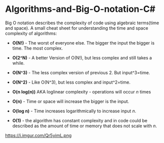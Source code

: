 # Algorithms-and-Big-O-notation-C#


Big O notation describes the complexity of code using algebraic terms(time and space).
A small cheat sheet for understanding the time and space complexity of algorithms:


- <strong>O(N!)</strong> - The worst of everyone else. The bigger the input the bigger is time. The most complex.

- <strong>O(2^N)</strong> - A better Version of O(N!), but less complex and still takes a while.

- <strong>O(N^3)</strong> - The less complex version of previous 2. But input^3=time.

- <strong>O(N^2)</strong> - Like O(N^3), but less complex and input^2=time.

- <strong>O(n log(n))</strong> AKA loglinear complexity - operations will occur *n* times

- <strong>O(n)</strong> - Time or space will increase the bigger is the input.

- <strong>O(log n)</strong> -  Time increases logarithmically to increase input *n*.

- <strong>O(1)</strong> - the algorithm has constant complexity and in code could be described as the amount of time or memory that does not scale with *n*. 

https://i.imgur.com/Qr5yimL.png
